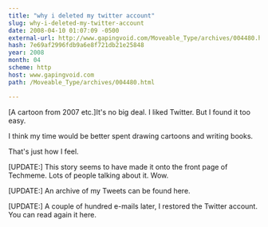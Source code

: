 ```yaml
---
title: "why i deleted my twitter account"
slug: why-i-deleted-my-twitter-account
date: 2008-04-10 01:07:09 -0500
external-url: http://www.gapingvoid.com/Moveable_Type/archives/004480.html
hash: 7e69af2996fdb9a6e8f721db21e25848
year: 2008
month: 04
scheme: http
host: www.gapingvoid.com
path: /Moveable_Type/archives/004480.html

---
```



[A cartoon from 2007 etc.]It's no big deal. I liked Twitter. But I found it too easy.


I think my time would be better spent drawing cartoons and writing books.


That's just how I feel.


[UPDATE:] This story seems to have made it onto the front page of Techmeme. Lots of people talking about it. Wow.


[UPDATE:] An archive of my Tweets can be found here.


[UPDATE:] A couple of hundred e-mails later, I restored the Twitter account. You can read again it here.


